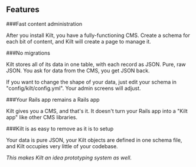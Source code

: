 ## Features

###Fast content administration

After you install Kilt, you have a fully-functioning CMS.  Create a schema for each bit of content, and Kilt will create a page to manage it.

###No migrations

Kilt stores all of its data in one table, with each record as JSON. Pure, raw JSON. You ask for data from the CMS, you get JSON back.

If you want to change the shape of your data, just edit your schema in "config/kilt/config.yml". Your admin screens will adjust.

###Your Rails app remains a Rails app

Kilt gives you a CMS, and that's it.  It doesn't turn your Rails app into a "Kilt app" like other CMS libraries.

###Kilt is as easy to remove as it is to setup

Your data is pure JSON, your Kilt objects are defined in one schema file, and Kilt occupies very little of your codebase. 

*This makes Kilt an idea prototyping system as well.*
